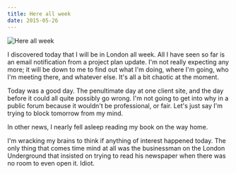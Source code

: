 ```yaml
---
title: Here all week
date: 2015-05-26
---
```


![Here all week](https://source.unsplash.com/jpkvklXwt98/1600x900)

I discovered today that I will be in London all week. All I have seen so far is an email notification from a project plan update. I'm not really expecting any more; it will be down to me to find out what I'm doing, where I'm going, who I'm meeting there, and whatever else. It's all a bit chaotic at the moment.

Today was a good day. The penultimate day at one client site, and the day before it could all quite possibly go wrong. I'm not going to get into why in a public forum because it wouldn't be professional, or fair. Let's just say I'm trying to block tomorrow from my mind.

In other news, I nearly fell asleep reading my book on the way home.

I'm wracking my brains to think if anything of interest happened today. The only thing that comes time mind at all was the businessman on the London Underground that insisted on trying to read his newspaper when there was no room to even open it. Idiot.